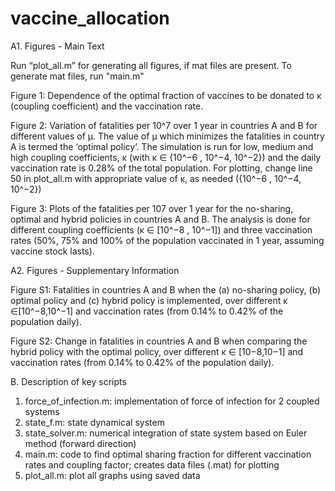 # vaccine_allocation
A1. Figures - Main Text 

Run “plot_all.m” for generating all figures, if mat files are present. To generate mat files, run "main.m"

Figure 1: 
Dependence of the optimal fraction of vaccines to be donated to κ (coupling coefficient) and the vaccination rate. 


Figure 2: 
Variation of fatalities per 10^7 over 1 year in countries A and B for different values of µ. The value of µ which minimizes the fatalities in country A is termed the ‘optimal policy’. The simulation is run for low, medium and high coupling coefficients, κ (with κ ∈ {10^−6 , 10^−4, 10^−2}) and the daily vaccination rate is 0.28% of the total population. For plotting, change line 50 in plot_all.m with appropriate value of κ, as needed ({10^−6 , 10^−4, 10^−2})

Figure 3: 
Plots of the fatalities per 107 over 1 year for the no-sharing, optimal and hybrid policies in countries A and B. The analysis is done for different coupling coefficients (κ ∈ [10^−8 , 10^−1]) and three vaccination rates (50%, 75% and 100% of the population vaccinated in 1 year, assuming vaccine stock lasts). 

A2. Figures - Supplementary Information

Figure S1: 
Fatalities in countries A and B when the (a) no-sharing policy, (b) optimal policy and (c) hybrid policy is implemented, over different κ ∈[10^−8,10^−1] and vaccination rates (from 0.14% to 0.42% of the population daily).

Figure S2:
Change in fatalities in countries A and B when comparing the hybrid policy with the optimal policy, over different κ ∈ [10−8,10−1] and vaccination rates (from 0.14% to 0.42% of the population daily).

B. Description of key scripts

1. 	force_of_infection.m: implementation of force of infection for 2 coupled systems 
2. 	state_f.m: state dynamical system 
3. 	state_solver.m: numerical integration of state system based on Euler method (forward direction)
4. 	main.m: code to find optimal sharing fraction for different vaccination rates and coupling factor; creates data files (.mat) for plotting
5. 	plot_all.m: plot all graphs using saved data

